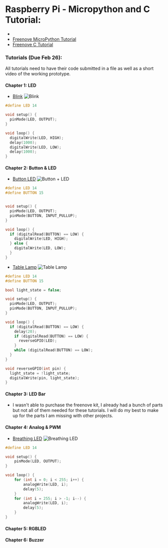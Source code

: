 # Raspberry Pi - Micropython and C Tutorial:
- 
- [Freenove MicroPython Tutorial](https://github.com/Freenove/Freenove_Basic_Starter_Kit_for_Raspberry_Pi_Pico/blob/main/Python/Python_Tutorial.pdfLinks)
- [Freenove C Tutorial](https://github.com/Freenove/Freenove_Basic_Starter_Kit_for_Raspberry_Pi_Pico/blob/main/C/C_Tutorial.pdfLinks)



###  Tutorials (Due Feb 26):
All tutorials need to have their code submitted in a file as well as a short video of the working prototype.


#### Chapter 1: LED
- [Blink](code/Blink.ino)
![Blink](videos/BlinkLED.gif)
```c++
#define LED 14

void setup() {
  pinMode(LED, OUTPUT);
}

void loop() {
  digitalWrite(LED, HIGH);
  delay(1000);
  digitalWrite(LED, LOW);
  delay(1000);
}
```

#### Chapter 2: Button & LED
- [Button LED](code/ButtonLED.ino)
![Button + LED](videos/LEDButton.gif)
```c++
#define LED 14
#define BUTTON 15


void setup() {
  pinMode(LED, OUTPUT);
  pinMode(BUTTON, INPUT_PULLUP);
}

void loop() {
  if (digitalRead(BUTTON) == LOW) {
    digitalWrite(LED, HIGH);
  } else {
    digitalWrite(LED, LOW);
  }
}
```


- [Table Lamp](code/TableLamp.ino)
![Table Lamp](videos/TableLamp.gif)
```c++
#define LED 14
#define BUTTON 15

bool light_state = false;

void setup() {
  pinMode(LED, OUTPUT);
  pinMode(BUTTON, INPUT_PULLUP);
}

void loop() {
  if (digitalRead(BUTTON) == LOW) {
    delay(20);
    if (digitalRead(BUTTON) == LOW) {
      reverseGPIO(LED);
    }
    while (digitalRead(BUTTON) == LOW);
  }
}

void reverseGPIO(int pin) {
  light_state = !light_state;
  digitalWrite(pin, light_state);
}
```

#### Chapter 3: LED Bar
- I wasn't able to purchase the freenove kit, I already had a bunch of parts but not all of them needed for these tutorials. I will do my best to make up for the parts I am missing with other projects. 

#### Chapter 4: Analog & PWM
- [Breathing LED](code/BreathingLED.ino)
![Breathing LED](videos/BreathingLED.gif)
```c++
#define LED 14

void setup() {
	pinMode(LED, OUTPUT);
}

void loop() {
	for (int i = 0; i < 255; i++) {
		analogWrite(LED, i);
		delay(5);
	}
	for (int i = 255; i > -1; i--) {
		analogWrite(LED, i);
		delay(5);
	}
}
```

#### Chapter 5: RGBLED


#### Chapter 6: Buzzer
